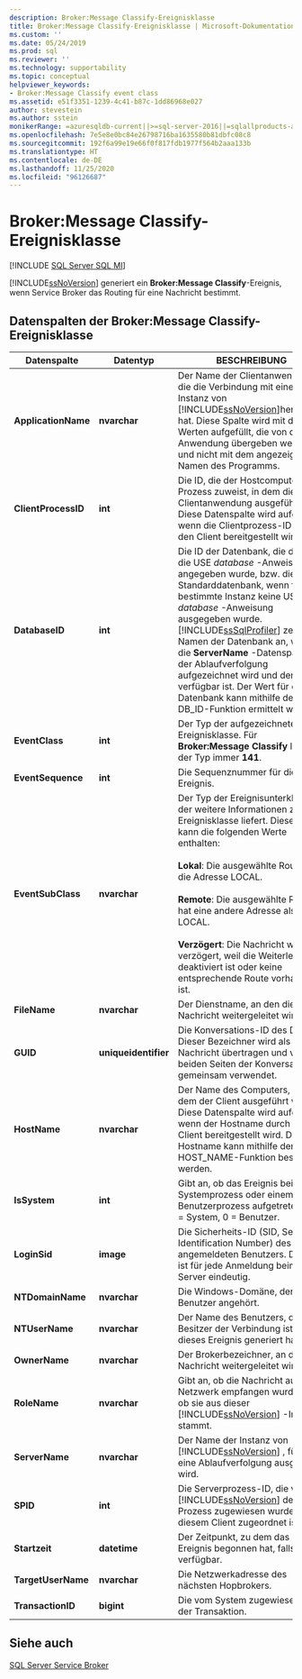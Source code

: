 ```yaml
---
description: Broker:Message Classify-Ereignisklasse
title: Broker:Message Classify-Ereignisklasse | Microsoft-Dokumentation
ms.custom: ''
ms.date: 05/24/2019
ms.prod: sql
ms.reviewer: ''
ms.technology: supportability
ms.topic: conceptual
helpviewer_keywords:
- Broker:Message Classify event class
ms.assetid: e51f3351-1239-4c41-b87c-1dd86968e027
author: stevestein
ms.author: sstein
monikerRange: =azuresqldb-current||>=sql-server-2016||=sqlallproducts-allversions||>=sql-server-linux-2017||=azuresqldb-mi-current
ms.openlocfilehash: 7e5e8e0bc84e26798716ba1635580b81dbfc08c8
ms.sourcegitcommit: 192f6a99e19e66f0f817fdb1977f564b2aaa133b
ms.translationtype: HT
ms.contentlocale: de-DE
ms.lasthandoff: 11/25/2020
ms.locfileid: "96126687"
---
```

# <a name="brokermessage-classify-event-class"></a>Broker:Message Classify-Ereignisklasse

[!INCLUDE [SQL Server SQL MI](../../includes/applies-to-version/sql-asdbmi.md)]

[!INCLUDE[ssNoVersion](../../includes/ssnoversion-md.md)] generiert ein **Broker:Message Classify**-Ereignis, wenn Service Broker das Routing für eine Nachricht bestimmt.  
  
## <a name="brokermessage-classify-event-class-data-columns"></a>Datenspalten der Broker:Message Classify-Ereignisklasse  
  
|Datenspalte|Datentyp|BESCHREIBUNG|Spaltennummer|Filterbar|  
|-----------------|---------------|-----------------|-------------------|----------------|  
|**ApplicationName**|**nvarchar**|Der Name der Clientanwendung, die die Verbindung mit einer Instanz von [!INCLUDE[ssNoVersion](../../includes/ssnoversion-md.md)]hergestellt hat. Diese Spalte wird mit den Werten aufgefüllt, die von der Anwendung übergeben werden, und nicht mit dem angezeigten Namen des Programms.|10|Ja|  
|**ClientProcessID**|**int**|Die ID, die der Hostcomputer dem Prozess zuweist, in dem die Clientanwendung ausgeführt wird. Diese Datenspalte wird aufgefüllt, wenn die Clientprozess-ID durch den Client bereitgestellt wird.|9|Ja|  
|**DatabaseID**|**int**|Die ID der Datenbank, die durch die USE *database* -Anweisung angegeben wurde, bzw. die ID der Standarddatenbank, wenn für eine bestimmte Instanz keine USE *database* -Anweisung ausgegeben wurde. [!INCLUDE[ssSqlProfiler](../../includes/sssqlprofiler-md.md)] zeigt den Namen der Datenbank an, wenn die **ServerName** -Datenspalte in der Ablaufverfolgung aufgezeichnet wird und der Server verfügbar ist. Der Wert für eine Datenbank kann mithilfe der DB_ID-Funktion ermittelt werden.|3|Ja|  
|**EventClass**|**int**|Der Typ der aufgezeichneten Ereignisklasse. Für **Broker:Message Classify** lautet der Typ immer **141**.|27|Nein|  
|**EventSequence**|**int**|Die Sequenznummer für dieses Ereignis.|51|Nein|  
|**EventSubClass**|**nvarchar**|Der Typ der Ereignisunterklasse, der weitere Informationen zu jeder Ereignisklasse liefert. Diese Spalte kann die folgenden Werte enthalten:<br /><br /> **Lokal**: Die ausgewählte Route hat die Adresse LOCAL.<br /><br /> **Remote**: Die ausgewählte Route hat eine andere Adresse als LOCAL.<br /><br /> **Verzögert**: Die Nachricht wird verzögert, weil die Weiterleitung deaktiviert ist oder keine entsprechende Route vorhanden ist.|21|Ja|  
|**FileName**|**nvarchar**|Der Dienstname, an den die Nachricht weitergeleitet wird.|36|Nein|  
|**GUID**|**uniqueidentifier**|Die Konversations-ID des Dialogs. Dieser Bezeichner wird als Teil der Nachricht übertragen und von beiden Seiten der Konversation gemeinsam verwendet.|54|Nein|  
|**HostName**|**nvarchar**|Der Name des Computers, auf dem der Client ausgeführt wird. Diese Datenspalte wird aufgefüllt, wenn der Hostname durch den Client bereitgestellt wird. Der Hostname kann mithilfe der HOST_NAME-Funktion bestimmt werden.|8|Ja|  
|**IsSystem**|**int**|Gibt an, ob das Ereignis bei einem Systemprozess oder einem Benutzerprozess aufgetreten ist. 1 = System, 0 = Benutzer.|60|Nein|  
|**LoginSid**|**image**|Die Sicherheits-ID (SID, Security Identification Number) des angemeldeten Benutzers. Die SID ist für jede Anmeldung beim Server eindeutig.|41|Ja|  
|**NTDomainName**|**nvarchar**|Die Windows-Domäne, der der Benutzer angehört.|7|Ja|  
|**NTUserName**|**nvarchar**|Der Name des Benutzers, der Besitzer der Verbindung ist, die dieses Ereignis generiert hat.|6|Ja|  
|**OwnerName**|**nvarchar**|Der Brokerbezeichner, an den die Nachricht weitergeleitet wird.|37|Nein|  
|**RoleName**|**nvarchar**|Gibt an, ob die Nachricht aus dem Netzwerk empfangen wurde oder ob sie aus dieser [!INCLUDE[ssNoVersion](../../includes/ssnoversion-md.md)] -Instanz stammt.|38|Nein|  
|**ServerName**|**nvarchar**|Der Name der Instanz von [!INCLUDE[ssNoVersion](../../includes/ssnoversion-md.md)] , für die eine Ablaufverfolgung ausgeführt wird.|26|Nein|  
|**SPID**|**int**|Die Serverprozess-ID, die von [!INCLUDE[ssNoVersion](../../includes/ssnoversion-md.md)] dem Prozess zugewiesen wurde, der diesem Client zugeordnet ist.|12|Ja|  
|**Startzeit**|**datetime**|Der Zeitpunkt, zu dem das Ereignis begonnen hat, falls verfügbar.|14|Ja|  
|**TargetUserName**|**nvarchar**|Die Netzwerkadresse des nächsten Hopbrokers.|39|Nein|  
|**TransactionID**|**bigint**|Die vom System zugewiesene ID der Transaktion.|4|Nein|  
  
## <a name="see-also"></a>Siehe auch  
 [SQL Server Service Broker](../../database-engine/configure-windows/sql-server-service-broker.md)  
  
  
